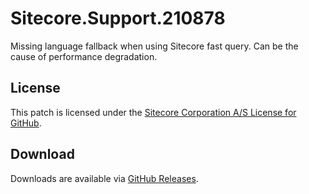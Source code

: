 # Sitecore.Support.210878
Missing language fallback when using Sitecore fast query. Can be the cause of performance degradation.

## License  
This patch is licensed under the [Sitecore Corporation A/S License for GitHub](https://github.com/sitecoresupport/Sitecore.Support.210878/blob/master/LICENSE).  

## Download  
Downloads are available via [GitHub Releases](https://github.com/sitecoresupport/Sitecore.Support.210878/releases).  
